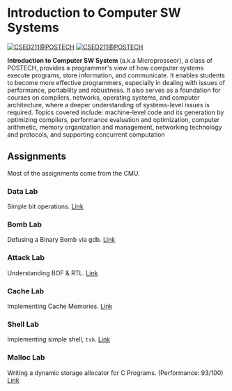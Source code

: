 # Introduction to Computer SW Systems
[![CSED211@POSTECH](https://img.shields.io/badge/CSED211-POSTECH-c80150)](https://www.postech.ac.kr/eng)
[![CSED211@POSTECH](https://img.shields.io/badge/Fall-2020-775E64)](https://www.postech.ac.kr/eng)

**Introduction to Computer SW System** (a.k.a Microprosseor), a class of POSTECH, provides a programmer's view of how computer systems execute programs, store information, and communicate. It enables students to become more effective programmers, especially in dealing with issues of performance, portability and robustness. It also serves as a foundation for courses on compilers, networks, operating systems, and computer architecture, where a deeper understanding of systems-level issues is required. Topics covered include: machine-level code and its generation by optimizing compilers, performance evaluation and optimization, computer arithmetic, memory organization and management, networking technology and protocols, and supporting concurrent computation

## Assignments
Most of the assignments come from the CMU.

### Data Lab
Simple bit operations.
[Link](ASSN/ASSN1)

### Bomb Lab
Defusing a Binary Bomb via gdb.
[Link](ASSN/ASSN2)

### Attack Lab
Understanding BOF & RTL.
[Link](ASSN/ASSN3)

### Cache Lab
Implementing Cache Memories.
[Link](ASSN/ASSN4)

### Shell Lab
Implementing simple shell, `tsh`.
[Link](ASSN/ASSN5)

### Malloc Lab
Writing a dynamic storage allocator for C Programs. (Performance: 93/100)
[Link](ASSN/ASSN6)
